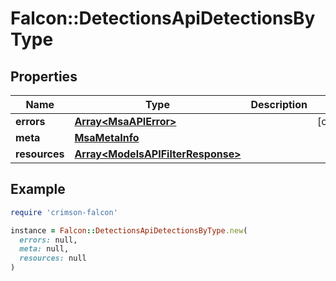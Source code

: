 # Falcon::DetectionsApiDetectionsByType

## Properties

| Name | Type | Description | Notes |
| ---- | ---- | ----------- | ----- |
| **errors** | [**Array&lt;MsaAPIError&gt;**](MsaAPIError.md) |  | [optional] |
| **meta** | [**MsaMetaInfo**](MsaMetaInfo.md) |  |  |
| **resources** | [**Array&lt;ModelsAPIFilterResponse&gt;**](ModelsAPIFilterResponse.md) |  |  |

## Example

```ruby
require 'crimson-falcon'

instance = Falcon::DetectionsApiDetectionsByType.new(
  errors: null,
  meta: null,
  resources: null
)
```

